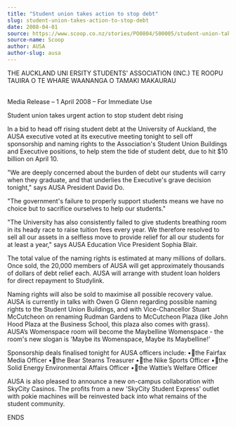 ```yaml
---
title: "Student union takes action to stop debt"
slug: student-union-takes-action-to-stop-debt
date: 2008-04-01
source: https://www.scoop.co.nz/stories/PO0804/S00005/student-union-takes-action-to-stop-debt.htm
source-name: Scoop
author: AUSA
author-slug: ausa
---
```


<p>THE AUCKLAND UNI ERSITY STUDENTS' ASSOCIATION (INC.)  TE
ROOPU TAUIRA O TE WHARE WAANANGA O TAMAKI MAKAURAU<p>

<p><br>
Media Release – 1 April 2008 – For Immediate Use<p>

<p>Student union takes urgent action to stop student debt
rising<p>

<p>In a bid to head off rising student debt at the
University of Auckland, the AUSA executive voted at its
executive meeting tonight to sell off sponsorship and naming
rights to the Association's Student Union Buildings and
Executive positions, to help stem the tide of student debt,
due to hit $10 billion on April 10.</p>

<p>"We are deeply
concerned about the burden of debt our students will carry
when they graduate, and that underlies the Executive's grave
decision tonight," says AUSA President David Do.</p>

<p>"The
government's failure to properly support students means we
have no choice but to sacrifice ourselves to help our
students."</p>

<p>"The University has also consistently failed to
give students breathing room in its heady race to raise
tuition fees every year. We therefore resolved to sell all
our assets in a selfless move to provide relief for all our
students for at least a year," says AUSA Education Vice
President Sophia Blair.</p>

<p>The total value of the naming
rights is estimated at many millions of dollars. Once sold,
the 20,000 members of AUSA will get approximately thousands
of dollars of debt relief each. AUSA will arrange with
student loan holders for direct repayment to
Studylink.</p>

<p>Naming rights will also be sold to maximise all
possible recovery value. AUSA is currently in talks with
Owen G Glenn regarding possible naming rights to the Student
Union Buildings, and with Vice-Chancellor Stuart McCutcheon
on renaming Rudman Gardens to McCutcheon Plaza (like John
Hood Plaza at the Business School, this plaza also comes
with grass). AUSA’s Womenspace room will become the
Maybelline Womenspace - the room's new slogan is 'Maybe its
Womenspace, Maybe its Maybelline!’<p>
<p>Sponsorship deals
finalised tonight for AUSA officers include: •the
Fairfax Media Officer •the Bear Stearns Treasurer
•the Nike Sports Officer •the Solid Energy
Environmental Affairs Officer •the Wattie’s Welfare
Officer</p>

<p>AUSA is also pleased to announce a new on-campus
collaboration with SkyCity Casinos. The profits from a new
'SkyCity Student Express' outlet with pokie machines will be
reinvested back into what remains of the student
community.</p>

<p>ENDS</p>  
